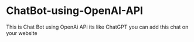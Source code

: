 # ChatBot-using-OpenAI-API


This is Chat Bot using OpenAi APi its like ChatGPT you can add this chat on your website 
